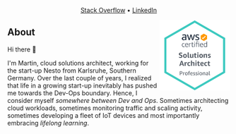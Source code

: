 <p align="center"><a href="https://stackoverflow.com/users/10473469/martin-l%c3%b6per?tab=profile">Stack Overflow</a> • <a href="https://www.linkedin.com/in/martinloeper/">LinkedIn</a></p>

[<img align="right" width="160" src="./imgs/AWS-SolArchitect-Professional-2020.png" />](https://www.youracclaim.com/badges/e00de02f-620b-41b5-8ad7-3caaa7993bc9/linked_in_profile)

## About

Hi there 👋

I'm Martin, cloud solutions architect, working for the start-up Nesto from Karlsruhe, Southern Germany.
Over the last couple of years, I realized that life in a growing start-up inevitably has pushed me towards the Dev-Ops boundary. Hence, I consider myself *somewhere between Dev and Ops*. Sometimes architecting cloud workloads, sometimes monitoring traffic and scaling activity, sometimes developing a fleet of IoT devices and most importantly embracing *lifelong learning*.


